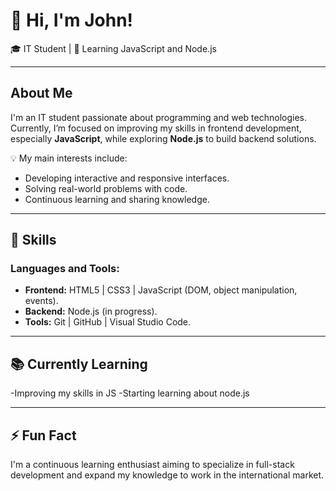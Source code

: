 # 👋 Hi, I'm John!  

🎓 IT Student | 🌱 Learning JavaScript and Node.js  

---

## About Me  

I'm an IT student passionate about programming and web technologies.
Currently, I’m focused on improving my skills in frontend development, especially **JavaScript**, while exploring **Node.js** to build backend solutions.  

💡 My main interests include:  
- Developing interactive and responsive interfaces.  
- Solving real-world problems with code.  
- Continuous learning and sharing knowledge.  

---

## 🚀 Skills  

### Languages and Tools:  
- **Frontend:** HTML5 | CSS3 | JavaScript (DOM, object manipulation, events).  
- **Backend:** Node.js (in progress).  
- **Tools:** Git | GitHub | Visual Studio Code.  

---

## 📚 Currently Learning  

-Improving my skills in JS
-Starting learning about node.js

---

## ⚡ Fun Fact  

I'm a continuous learning enthusiast aiming to specialize in full-stack development and expand my knowledge to work in the international market.
